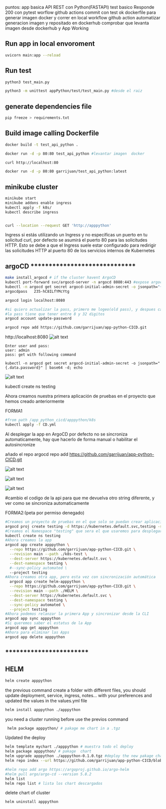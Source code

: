 puntos:
app basica API REST con Python(FASTAPI)
test basico Responde 200 con pytest
worflow github actions commit con test ok
dockerfile para generar imagen docker y correr en local
workflow github action automatizar generacion imagen y repositado en dockerhub
comprobar que levanta imagen desde dockerhub y App Working


## Run app in local envoroment
```sh
uvicorn main:app --reload
```

## Run test
```sh
python3 test_main.py

python3 -m unittest appPython/test/test_main.py #desde el raiz
```

## generate dependencies file
```sh
pip freeze > requirements.txt
```

## Build image calling Dockerfile
```sh
docker build -t test_api_python .

docker run -d -p 80:80 test_api_python #levantar imagen  docker

curl http://localhost:80

docker run -d -p 80:80 garrijuan/test_api_python:latest
```

## minikube cluster 
```sh
minikube start
minikube addons enable ingress
kubectl apply -f k8s/
kubectl describe ingress


curl --location --request GET 'http://apppython'
```

Ingress
si estás utilizando un Ingress y no especificas un puerto en tu solicitud curl, por defecto se asumirá el puerto 80 para las solicitudes HTTP. Esto se debe a que el Ingress suele estar configurado para redirigir las solicitudes HTTP al puerto 80 de los servicios internos de Kubernetes


## argoCD *****************************
```sh
make install_argocd # if the cluster havent ArgoCD
kubectl port-forward svc/argocd-server -n argocd 8080:443 #expose argocd app in localhost port 8080
kubectl -n argocd get secret argocd-initial-admin-secret -o jsonpath="{.data.password}" | base64 -d; echo #Return the pass
argocdpass   235-hC8ILfYMcYtg

argocd login localhost:8080

#si quiero actualizar la pass, primero me logeo(old pass), y despues cambio primero metiendo la pass antigua
#la pass tiene que tener entre 8 y 32 digitos
argocd account update-password

argocd repo add https://github.com/garrijuan/app-python-CICD.git
```
http://localhost:8080
![alt text](/documentation/argoLogin.png "ArgoCD-login")
```
Enter user and pass:
user: admin
pass: get with following command
```
`kubectl -n argocd get secret argocd-initial-admin-secret -o jsonpath="{.data.password}" | base64 -d; echo`

![alt text](/documentation/argoCDinterface.png "ArgoCD-interface")

kubectl create ns testing

Ahora creamos nuestra primera aplicación de pruebas en el proyecto que hemos creado anteriormente

FORMA1
```sh
#from path /app_python_cicd/apppython/k8s
kubectl apply -f CD.yml
```
Al desplegar la app en ArgoCD por defecto no se sincroniza automaticamente, hay que hacerlo de forma manual o habilitar el autosincronize

añado el repo
argocd repo add https://github.com/garrijuan/app-python-CICD.git

![alt text](/documentation/argocd-repo.png "ArgoCD-repository")



![alt text](/documentation/appargocd.png "ArgoCD-app-syncronice")

![alt text](/documentation/argoCommit1.png "ArgoCD-app-syncroniceV1")

#cambio el codigo de la api para que me devuelva otro string diferente, y ver como se sincroniza automaticamente


FORMA2:(peta por permiso denegado)
```sh
#Creamos un proyecto de pruebas en el que solo se puedan crear aplicaciones en el namespace "testing" y con determinado repositorio de código
argocd proj create testing -d https://kubernetes.default.svc,testing -s https://github.com/garrijuan/app-python-CICD.git
#Creamos el Namespace "testing" que sera el que usaremos para desplegar las aplicaciones
kubectl create ns testing
#Ahora creamos la app
argocd app create apppython \
  --repo https://github.com/garrijuan/app-python-CICD.git \
  --revision main --path ./k8s-test \
  --dest-server https://kubernetes.default.svc \
  --dest-namespace testing \
  #--sync-policy automated \
  --project testing
#Ahora creamos otra app, pero esta vez con sincronización automática
  argocd app create helm-apppython \
  --repo https://github.com/garrijuan/app-python-CICD.git \
  --revision main --path ./HELM \
  --dest-server https://kubernetes.default.svc \
  --dest-namespace testing \
  --sync-policy automated \
  --project testing
#Ahora podemos relanzar la primera App y sincronizar desde la CLI
argocd app sync apppython
#Si queremos saber el estatus de la App
argocd app get apppython
#Ahora para eliminar las Apps
argocd app delete apppython
```
## ***********************

## HELM 
```sh 
helm create apppython
```

the previous command create a folder with different files, you should update deployment, service, ingress, notes... with your preferences and updated the values in the values.yml file

```sh
helm install apppython ./apppython
```

you need a cluster running before use the previos command

```sh
 helm package apppython/ # pakage me chart in a .tgz
```
Updated the deploy
```sh
helm template mychart ./apppython # muestra todo el deploy
helm package apppython/ # pakage  chart 
helm upgrade apppython ./apppython-0.1.0.tgz #deploy the new pakage chart
helm repo index --url https://github.com/garrijuan/app-python-CICD/blob/main/HELM/apppython/charts/ .
```
```sh
#helm repo add argo https://argoproj.github.io/argo-helm
#helm pull argo/argo-cd --version 5.8.2
helm list 
helm repo list # lista los chart descargados
```

delete chart of cluster
```sh
helm uninstall apppython
```


